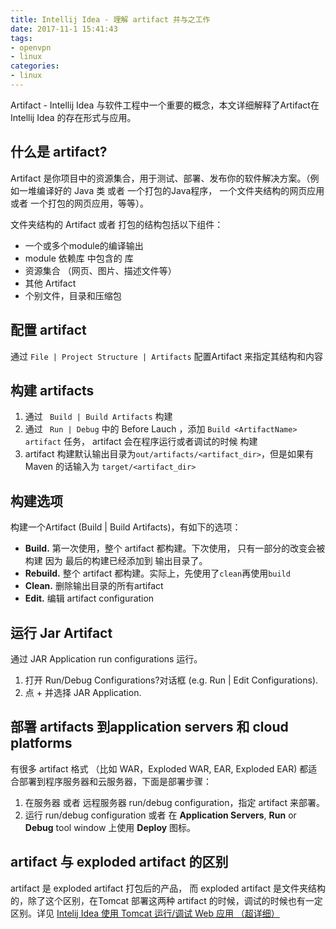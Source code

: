 ```yaml
---
title: Intellij Idea - 理解 artifact 并与之工作
date: 2017-11-1 15:41:43 
tags:
- openvpn
- linux
categories:
- linux
---
```


Artifact - Intellij Idea 与软件工程中一个重要的概念，本文详细解释了Artifact在Intellij Idea 的存在形式与应用。

<!-- more -->

## 什么是 artifact?

Artifact 是你项目中的资源集合，用于测试、部署、发布你的软件解决方案。（例如一堆编译好的 Java 类 或者 一个打包的Java程序， 一个文件夹结构的网页应用 或者 一个打包的网页应用，等等）。  

文件夹结构的 Artifact 或者 打包的结构包括以下组件：
+ 一个或多个module的编译输出
+ module 依赖库 中包含的 库
+ 资源集合 （网页、图片、描述文件等）
+ 其他 Artifact
+ 个别文件，目录和压缩包


## 配置 artifact

通过 `File | Project Structure | Artifacts` 配置Artifact 来指定其结构和内容

## 构建 artifacts

1. 通过 ` Build | Build Artifacts` 构建
2. 通过 ` Run | Debug` 中的 Before  Lauch ，添加 `Build <ArtifactName> artifact` 任务， artifact 会在程序运行或者调试的时候 构建
3. artifact 构建默认输出目录为`out/artifacts/<artifact_dir>`，但是如果有Maven 的话输入为 `target/<artifact_dir>`

## 构建选项

构建一个Artifact (Build | Build Artifacts)，有如下的选项：
+ **Build.** 第一次使用，整个 artifact 都构建。下次使用， 只有一部分的改变会被构建 因为 最后的构建已经添加到 输出目录了。
+ **Rebuild.** 整个 artifact 都构建。实际上，先使用了`clean`再使用`build`
+ **Clean.** 删除输出目录的所有artifact
+ **Edit.** 编辑 artifact configuration

## 运行 Jar Artifact

 通过 JAR Application run configurations 运行。
 1.  打开 Run/Debug Configurations?对话框 (e.g. Run | Edit Configurations).
 2. 点 + 并选择 JAR Application.

## 部署 artifacts 到application servers 和 cloud platforms

有很多 artifact 格式 （比如 WAR，Exploded WAR, EAR, Exploded EAR) 都适合部署到程序服务器和云服务器，下面是部署步骤：
1. 在服务器 或者 远程服务器 run/debug configuration，指定 artifact 来部署。
2. 运行 run/debug configuration 或者 在 **Application Servers**, **Run** or **Debug** tool window 上使用 **Deploy** 图标。

## artifact 与 exploded artifact 的区别

artifact 是 exploded artifact 打包后的产品， 而 exploded artifact 是文件夹结构的，除了这个区别，在Tomcat 部署这两种 artifact 的时候，调试的时候也有一定区别。详见 [Intelij Idea 使用 Tomcat 运行/调试 Web 应用 （超详细）](/idea-tomcat)
